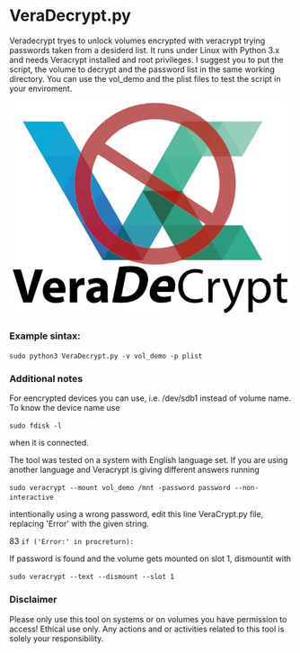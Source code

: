 # VeraDecrypt.py
Veradecrypt tryes to unlock volumes encrypted with veracrypt trying passwords taken from a desiderd list. It runs under Linux with Python 3.x and needs Veracrypt installed and root privileges. I suggest you to put the script, the volume to decrypt and the password list in the same working directory. You can use the vol_demo and the plist files to test the script in your enviroment.

![VeraDecrypt_Logo](https://github.com/ASeriousMister/VeraDecrypt.py/blob/main/VDC.png?raw=true)

### Example sintax:

``` sudo python3 VeraDecrypt.py -v vol_demo -p plist ```

### Additional notes
For eencrypted devices you can use, i.e. /dev/sdb1 instead of volume name.
To know the device name use

``` sudo fdisk -l  ```

when it is connected.

The tool was tested on a system with English language set. If you are using another language and Veracrypt is giving different answers running

``` sudo veracrypt --mount vol_demo /mnt -password password --non-interactive ```

intentionally using a wrong password, edit this line VeraCrypt.py file, replacing 'Error' with the given string.

83 ``` if ('Error:' in procreturn): ```

If password is found and the volume gets mounted on slot 1, dismountit with 

``` sudo veracrypt --text --dismount --slot 1 ```

### Disclaimer
Please only use this tool on systems or on volumes you have permission to access! Ethical use only.
Any actions and or activities related to this tool is solely your responsibility.
